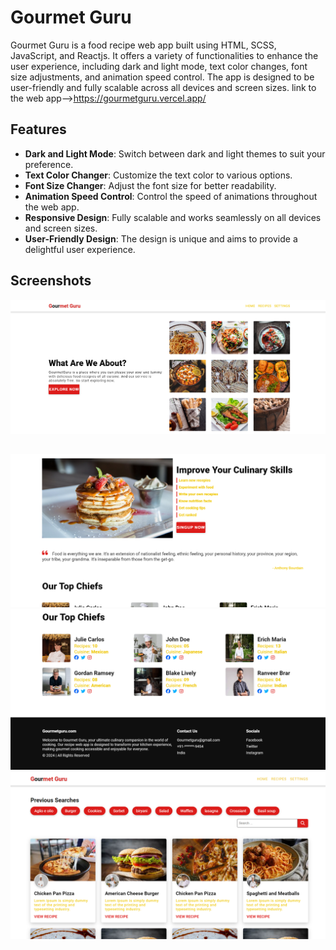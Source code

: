 # Gourmet Guru

Gourmet Guru is a food recipe web app built using HTML, SCSS, JavaScript, and Reactjs. It offers a variety of functionalities to enhance the user experience, including dark and light mode, text color changes, font size adjustments, and animation speed control. The app is designed to be user-friendly and fully scalable across all devices and screen sizes.
link to the web app-->https://gourmetguru.vercel.app/

## Features

- **Dark and Light Mode**: Switch between dark and light themes to suit your preference.
- **Text Color Changer**: Customize the text color to various options.
- **Font Size Changer**: Adjust the font size for better readability.
- **Animation Speed Control**: Control the speed of animations throughout the web app.
- **Responsive Design**: Fully scalable and works seamlessly on all devices and screen sizes.
- **User-Friendly Design**: The design is unique and aims to provide a delightful user experience.

## Screenshots
![Homepage Screenshot](https://github.com/Atrayeej/GourmetGuru/blob/main/images/home%20page.png?raw=true)
##   

![Homepage2 Screenshot](https://github.com/Atrayeej/GourmetGuru/blob/main/images/home2.png?raw=true)
![Homepage3 Screenshot](https://github.com/Atrayeej/GourmetGuru/blob/main/images/home3.png?raw=true)
![recipes page](https://github.com/Atrayeej/GourmetGuru/blob/main/images/previous%20searches.png?raw=true)



